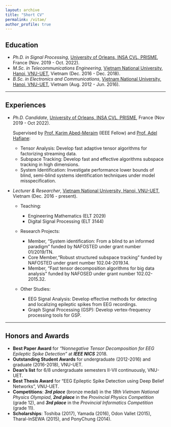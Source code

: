 ```yaml
---
layout: archive
title: "Short CV"
permalink: /vitae/
author_profile: true
---
```


## Education

* *Ph.D. in Signal Processing*, [University of Orleans, INSA CVL, PRISME](https://www.centralesupelec.fr/), France (Nov. 2019 - Oct. 2022).
* *M.Sc. in Telecommunications Engineering*, [Vietnam National University, Hanoi, VNU-UET](http://uet.vnu.edu.vn/), Vietnam (Dec. 2016 - Dec. 2018). 
* *B.Sc. in Electronics and Communications*, [Vietnam National University, Hanoi, VNU-UET](http://uet.vnu.edu.vn/), Vietnam (Aug. 2012 - Jun. 2016). 


---
## Experiences

* *Ph.D. Candidate*, [University of Orleans, INSA CVL, PRISME](https://www.centralesupelec.fr/), France  (Nov 2019 - Oct 2022).
 
    Supervised by [Prof. Karim Abed-Meraim](https://scholar.google.com.vn/citations?user=kiUTN4wAAAAJ&hl=en) (IEEE Fellow) and [Prof. Adel Hafiane](https://scholar.google.com.vn/citations?user=-N_BN4kAAAAJ&hl=en): 
    - Tensor Analysis: Develop fast adaptive tensor algorithms for factorizing streaming data.
    - Subspace Tracking: Develop fast and effective algorithms subspace tracking in high dimensions.
    - System Identification: Investigate performance lower bounds of blind, semi-blind systems identification techniques under model misspecification.

* *Lecturer & Researcher*, [Vietnam National University, Hanoi, VNU-UET](http://uet.vnu.edu.vn/), Vietnam (Dec. 2016 - present). 
    - Teaching:
        - Engineering Mathematics (ELT 2029) 
        - Digital Signal Processing (ELT 3144) 

    - Research Projects: 
        - Member, “System identification: From a blind to an informed paradigm” funded by NAFOSTED under grant number 01/2019/TN. 
        - Core Member,“Robust structured subspace tracking” funded by NAFOSTED under grant number 102.04-2019.14. 
        - Member, “Fast tensor decomposition algorithms for big data analysis” funded by NAFOSED under grant number 102.02-2015.32. 

    - Other Studies: 
        - EEG Signal Analysis: Develop effective methods for detecting and localizing epileptic spikes from EEG recordings. 
        - Graph Signal Processing (GSP): Develop vertex-frequency processing tools for GSP. 


---
## Honors and Awards
* **Best Paper Award** for *“Nonnegative Tensor Decomposition for EEG Epileptic Spike Detection”* at ***IEEE NICS*** 2018.
*  **Outstanding Student Awards** for undergraduate (2012-2016) and graduate (2016-2018), VNU-UET.
* **Dean’s list** for 6/8 undergraduate semesters II-VII continuously, VNU-UET.
* **Best Thesis Award** for “EEG Epileptic Spike Detection using Deep Belief Networks”, VNU-UET.
* **Competitions**: ***3rd place*** (bronze medal) in the *18th Vietnam National Physics Olympiad*, ***2nd place*** in the *Provincial Physics Competition* (grade 12), and ***3rd place*** in the *Provincial Informatics Competition* (grade 11).
* **Scholarships**: Toshiba (2017), Yamada (2016), Odon Vallet (2015), Tharal-InSEWA (2015), and PonyChung (2014).


